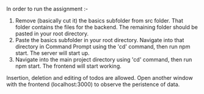 In order to run the assignment :-

1) Remove (basically cut it) the basics subfolder from src folder. That folder contains the files for the backend. The remaining folder should be pasted in your root directory.
2) Paste the basics subfolder in your root directory. Navigate into that directory in Command Prompt using the 'cd' command, then run npm start. The server will start up.
3) Navigate into the main project directory using 'cd' command, then run npm start. The frontend will start working.


Insertion, deletion and editing of todos are allowed. Open another window with the frontend (localhost:3000) to observe the peristence of data.
